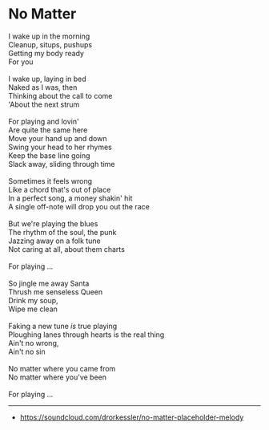 # No Matter

I wake up in the morning\
Cleanup, situps, pushups\
Getting my body ready\
For you\
\
I wake up, laying in bed\
Naked as I was, then\
Thinking about the call to come\
'About the next strum\
\
For playing and lovin'\
Are quite the same here\
Move your hand up and down\
Swing your head to her rhymes\
Keep the base line going\
Slack away, sliding through time\
\
Sometimes it feels wrong\
Like a chord that's out of place\
In a perfect song, a money shakin' hit\
A single off-note will drop you out the race\
\
But we're playing the blues\
The rhythm of the soul, the punk\
Jazzing away on a folk tune\
Not caring at all, about them charts\
\
For playing ...\
\
So jingle me away Santa\
Thrush me senseless Queen\
Drink my soup,\
Wipe me clean\
\
Faking a new tune *is* true playing\
Ploughing lanes through hearts is the real thing\
Ain't no wrong,\
Ain't no sin\
\
No matter where you came from\
No matter where you've been\
\
For playing ...

---
- https://soundcloud.com/drorkessler/no-matter-placeholder-melody
